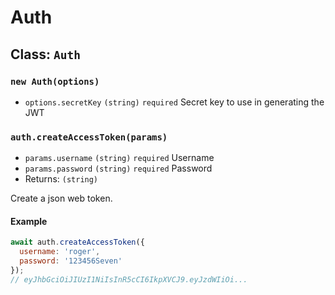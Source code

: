 # Auth

## Class: `Auth`

### `new Auth(options)`
* `options.secretKey` `(string)` `required` Secret key to use in generating the JWT

### `auth.createAccessToken(params)`
* `params.username` `(string)` `required` Username
* `params.password` `(string)` `required` Password
* Returns: `(string)`

Create a json web token.

#### Example
```javascript
await auth.createAccessToken({
  username: 'roger',
  password: '123456Seven'
});
// eyJhbGciOiJIUzI1NiIsInR5cCI6IkpXVCJ9.eyJzdWIiOi...
```
